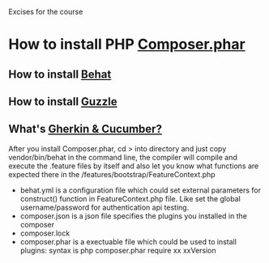 Excises for the course
# How to install PHP [Composer.phar](https://getcomposer.org/download/)

## How to install [Behat](https://docs.behat.org/en/latest/quick_start.html)

## How to install [Guzzle](http://docs.guzzlephp.org/en/stable/overview.html#installation)

## What's [Gherkin & Cucumber?](https://cucumber.io/docs/gherkin/reference/)


After you install Composer.phar, cd > into directory and just copy vendor/bin/behat in the command line, the compiler will compile and execute the .feature files by itself and also let you know what functions are expected there in the /features/bootstrap/FeatureContext.php
+ behat.yml is a configuration file which could set external parameters for construct() function in FeatureContext.php file. Like set the global username/password for authentication api testing.
+ composer.json is a json file specifies the plugins you installed in the composer
+ composer.lock
+ composer.phar is a exectuable file which could be used to install plugins: syntax is php composer.phar require xx xxVersion
